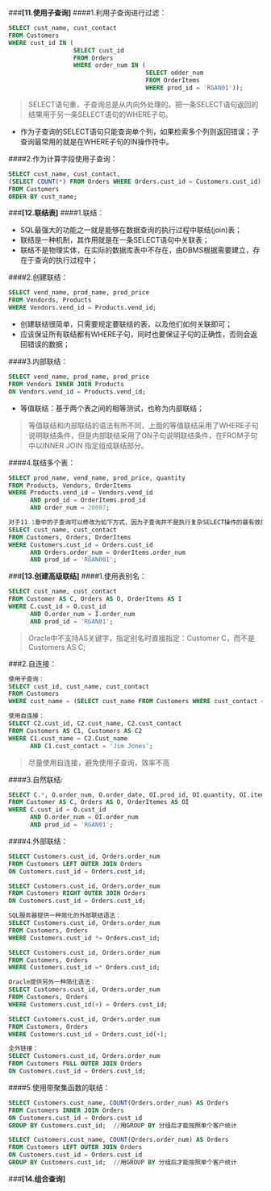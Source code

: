 
###**[11.使用子查询]**
####1.利用子查询进行过滤：
```sql
SELECT cust_name, cust_contact
FROM Customers
WHERE cust_id IN (
                  SELECT cust_id
                  FROM Orders
                  WHERE order_num IN (
                                      SELECT odder_num
                                      FROM OrderItems
                                      WHERE prod_id = 'RGAN01'));
```
> SELECT语句重，子查询总是从内向外处理的。把一条SELECT语句返回的结果用于另一条SELECT语句的WHERE子句。

* 作为子查询的SELECT语句只能查询单个列，如果检索多个列则返回错误；子查询最常用的就是在WHERE子句的IN操作符中。

####2.作为计算字段使用子查询：
```sql
SELECT cust_name, cust_contact, 
(SELECT COUNT(*) FROM Orders WHERE Orders.cust_id = Customers.cust_id) AS order_count
FROM Customers
ORDER BY cust_name;
```

###**[12.联结表]**
####1.联结：
+ SQL最强大的功能之一就是能够在数据查询的执行过程中联结(join)表；
+ 联结是一种机制，其作用就是在一条SELECT语句中关联表；
+ 联结不是物理实体，在实际的数据库表中不存在，由DBMS根据需要建立，存在于查询的执行过程中；

####2.创建联结：
```sql
SELECT vend_name, prod_name, prod_price
FROM Vendords, Products
WHERE Vendors.vend_id = Products.vend_id;
```
+ 创建联结很简单，只需要规定要联结的表，以及他们如何关联即可；
+ 应该保证所有联结都有WHERE子句，同时也要保证子句的正确性，否则会返回错误的数据；

####3.内部联结：
```sql
SELECT vend_name, prod_name, prod_price
FROM Vendors INNER JOIN Products
ON Vendors.vend_id = Products.vend_id;
```

+ 等值联结：基于两个表之间的相等测试，也称为内部联结；
> 等值联结和内部联结的语法有所不同，上面的等值联结采用了WHERE子句说明联结条件，但是内部联结采用了ON子句说明联结条件，在FROM子句中以INNER JOIN
指定组成联结部分。

####4.联结多个表：
```sql
SELECT prod_name, vend_name, prod_price, quantity
FROM Products, Vendors, OrderItems
WHERE Products.vend_id = Vendors.vend_id 
      AND prod_id = OrderItems.prod_id
      AND order_num = 20007;
```
```sql
对于11.1章中的子查询可以修改为如下方式，因为子查询并不是执行复杂SELECT操作的最有效的方法：
SELECT cust_name, cust_contact
FROM Customers, Orders, OrderItems
WHERE Customers.cust_id = Orders.cust_id
      AND Orders.order_num = OrderItems.order_num
      AND prod_id = 'RGAN001';
```

###**[13.创建高级联结]**
####1.使用表别名：
```sql
SELECT cust_name, cust_contact
FROM Customer AS C, Orders AS O, OrderItems AS I
WHERE C.cust_id = O.cust_id
      AND O.order_num = I.order_num
      AND prod_id = 'RGAN01';
```
> Oracle中不支持AS关键字，指定别名时直接指定：Customer C，而不是Customers AS C;

###2.自连接：
```sql
使用子查询：
SELECT cust_id, cust_name, cust_contact
FROM Customers
WHERE cust_name = (SELECT cust_name FROM Customers WHERE cust_contact = 'Jim Jones');
```
```sql
使用自连接：
SELECT C2.cust_id, C2.cust_name, C2.cust_contact
FROM Customers AS C1, Customers AS C2
WHERE C1.cust_name = C2.Cust_name 
      AND C1.cust_contact = 'Jim Jones';
```
> 尽量使用自连接，避免使用子查询，效率不高

####3.自然联结:
```sql
SELECT C.*, O.order_num, O.order_date, OI.prod_id, OI.quantity, OI.item_price
FROM Customer AS C, Orders AS O, OrderItemes AS OI
WHERE C.cust_id = O.cust_id
      AND O.order_num = OI.order_num
      AND prod_id = 'RGAN01';
```

####4.外部联结：
```sql
SELECT Customers.cust_id, Orders.order_num
FROM Customers LEFT OUTER JOIN Orders
ON Customers.cust_id = Orders.cust_id;

SELECT Customers.cust_id, Orders.order_num
FROM Customers RIGHT OUTER JOIN Orders
ON Customers.cust_id = Orders.cust_id;
```
```sql
SQL服务器提供一种简化的外部联结语法：
SELECT Customers.cust_id, Orders.order_num
FROM Customers, Orders
WHERE Customers.cust_id *= Orders.cust_id;

SELECT Customers.cust_id, Orders.order_num
FROM Customers, Orders
WHERE Customers.cust_id =* Orders.cust_id;
```
```sql
Oracle提供另外一种简化语法：
SELECT Customers.cust_id, Orders.order_num
FROM Customers, Orders
WHERE Customers.cust_id(+) = Orders.cust_id;

SELECT Customers.cust_id, Orders.order_num
FROM Customers, Orders
WHERE Customers.cust_id = Orders.cust_id(+);
```
```sql
全外链接：
SELECT Customers.cust_id, Orders.order_num
FROM Customers FULL OUTER JOIN Orders
ON Customers.cust_id = Orders.cust_id;
```

####5.使用带聚集函数的联结：
```sql
SELECT Customers.cust_name, COUNT(Orders.order_num) AS Orders
FROM Customers INNER JOIN Orders
ON Customers.cust_id = Orders.cust_id
GROUP BY Customers.cust_id;  //用GROUP BY 分组后才能按照单个客户统计

SELECT Customers.cust_name, COUNT(Orders.order_num) AS Orders
FROM Customers LEFT OUTER JOIN Orders
ON Customers.cust_id = Orders.cust_id
GROUP BY Customers.cust_id;  //用GROUP BY 分组后才能按照单个客户统计
```

###**[14.组合查询]**
